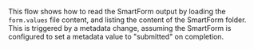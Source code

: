 This flow shows how to read the SmartForm output by loading the `form.values` file content, and listing the content of the SmartForm folder. This is triggered by a metadata change, assuming the SmartForm is configured to set a metadata value to "submitted" on completion.